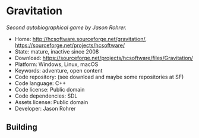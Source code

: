 # Gravitation

_Second autobiographical game by Jason Rohrer._

- Home: http://hcsoftware.sourceforge.net/gravitation/, https://sourceforge.net/projects/hcsoftware/
- State: mature, inactive since 2008
- Download: https://sourceforge.net/projects/hcsoftware/files/Gravitation/
- Platform: Windows, Linux, macOS
- Keywords: adventure, open content
- Code repository: (see download and maybe some repositories at SF)
- Code language: C++
- Code license: Public domain
- Code dependencies: SDL
- Assets license: Public domain
- Developer: Jason Rohrer

## Building
